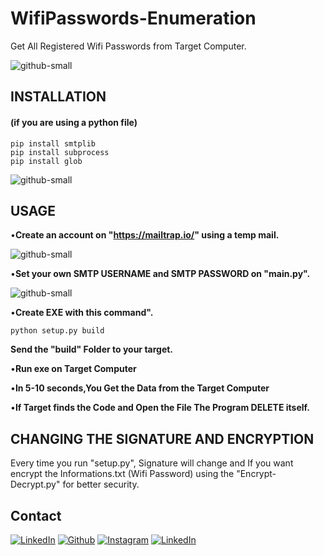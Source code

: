 # WifiPasswords-Enumeration
Get All Registered Wifi Passwords from Target Computer.

![github-small](/images/mail2.png)

## INSTALLATION
#### (if you are using a python file)

```
pip install smtplib
pip install subprocess
pip install glob

```

![github-small](/images/mail.png)

## USAGE

•**Create an account on "https://mailtrap.io/" using a temp mail.**

![github-small](/images/dene.png)


•**Set your own SMTP USERNAME and SMTP PASSWORD on "main.py".**

![github-small](/images/pass.png)

•**Create EXE with this command".**

```
python setup.py build

```
**Send the "build" Folder to your target.**


•**Run exe on Target Computer**

•**In 5-10 seconds,You Get the Data from the Target Computer**

•**If Target finds the Code and Open the File The Program DELETE itself.**

## CHANGING THE SIGNATURE AND ENCRYPTION

Every time you run "setup.py", Signature will change and If you want encrypt the Informations.txt (Wifi Password) using the "Encrypt-Decrypt.py" for better security.

## Contact

[<img target="_blank" src="https://img.icons8.com/bubbles/100/000000/linkedin.png" title="LinkedIn">](https://linkedin.com/in/yunus-ayd%C4%B1n-b9b01a18a/) [<img target="_blank" src="https://img.icons8.com/bubbles/100/000000/github.png" title="Github">](https://github.com/aydinnyunus/WhatsappBOT) [<img target="_blank" src="https://img.icons8.com/bubbles/100/000000/instagram-new.png" title="Instagram">](https://instagram.com/aydinyunus_/) [<img target="_blank" src="https://img.icons8.com/bubbles/100/000000/twitter-squared.png" title="LinkedIn">](https://twitter.com/aydinnyunuss)


